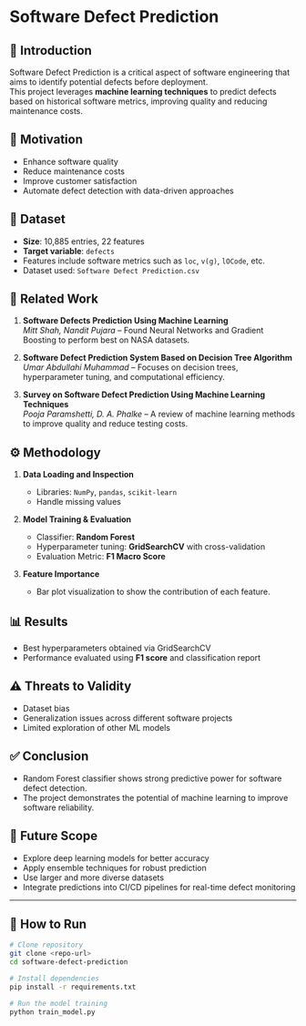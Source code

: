 # Software Defect Prediction

## 📌 Introduction
Software Defect Prediction is a critical aspect of software engineering that aims to identify potential defects before deployment.  
This project leverages **machine learning techniques** to predict defects based on historical software metrics, improving quality and reducing maintenance costs.

## 🎯 Motivation
- Enhance software quality
- Reduce maintenance costs
- Improve customer satisfaction
- Automate defect detection with data-driven approaches

## 📂 Dataset
- **Size**: 10,885 entries, 22 features  
- **Target variable**: `defects`  
- Features include software metrics such as `loc`, `v(g)`, `lOCode`, etc.  
- Dataset used: `Software Defect Prediction.csv`

## 🔬 Related Work
1. **Software Defects Prediction Using Machine Learning**  
   *Mitt Shah, Nandit Pujara* – Found Neural Networks and Gradient Boosting to perform best on NASA datasets.
   
2. **Software Defect Prediction System Based on Decision Tree Algorithm**  
   *Umar Abdullahi Muhammad* – Focuses on decision trees, hyperparameter tuning, and computational efficiency.

3. **Survey on Software Defect Prediction Using Machine Learning Techniques**  
   *Pooja Paramshetti, D. A. Phalke* – A review of machine learning methods to improve quality and reduce testing costs.

## ⚙️ Methodology
1. **Data Loading and Inspection**  
   - Libraries: `NumPy`, `pandas`, `scikit-learn`  
   - Handle missing values  

2. **Model Training & Evaluation**  
   - Classifier: **Random Forest**  
   - Hyperparameter tuning: **GridSearchCV** with cross-validation  
   - Evaluation Metric: **F1 Macro Score**

3. **Feature Importance**  
   - Bar plot visualization to show the contribution of each feature.

## 📊 Results
- Best hyperparameters obtained via GridSearchCV
- Performance evaluated using **F1 score** and classification report

## ⚠️ Threats to Validity
- Dataset bias  
- Generalization issues across different software projects  
- Limited exploration of other ML models  

## ✅ Conclusion
- Random Forest classifier shows strong predictive power for software defect detection.
- The project demonstrates the potential of machine learning to improve software reliability.

## 🔮 Future Scope
- Explore deep learning models for better accuracy  
- Apply ensemble techniques for robust prediction  
- Use larger and more diverse datasets  
- Integrate predictions into CI/CD pipelines for real-time defect monitoring

---

## 🚀 How to Run
```bash
# Clone repository
git clone <repo-url>
cd software-defect-prediction

# Install dependencies
pip install -r requirements.txt

# Run the model training
python train_model.py
